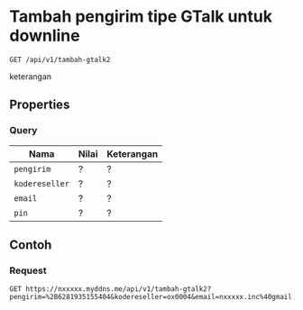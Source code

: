 # Tambah pengirim tipe GTalk untuk downline
```http
GET /api/v1/tambah-gtalk2
```
keterangan
## Properties
### Query
Nama  | Nilai | Keterangan
--- | --- | ---
<code>pengirim</code> | ? | ?
<code>kodereseller</code> | ? | ?
<code>email</code> | ? | ?
<code>pin</code> | ? | ?

## Contoh

### Request
```http
GET https://nxxxxx.myddns.me/api/v1/tambah-gtalk2?pengirim=%2B6281935155404&kodereseller=ox0004&email=nxxxxx.inc%40gmail.com&pin=1234
```
